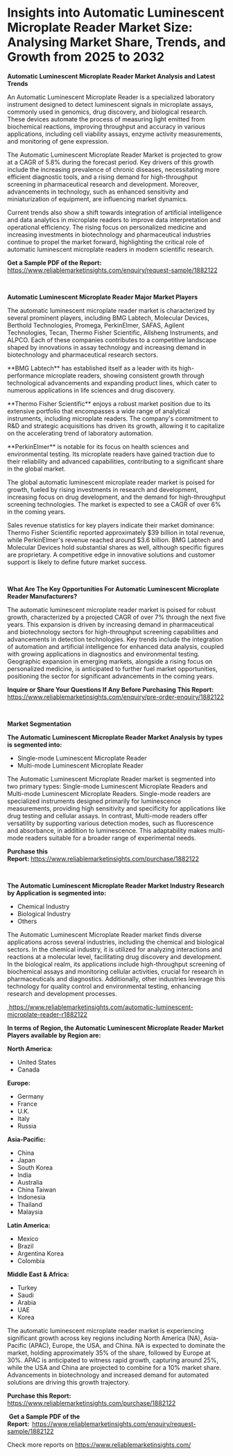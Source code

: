 <p><h1>Insights into Automatic Luminescent Microplate Reader Market Size: Analysing Market Share, Trends, and Growth from 2025 to 2032</h1></p><p><strong>Automatic Luminescent Microplate Reader Market Analysis and Latest Trends</strong></p>
<p><p>An Automatic Luminescent Microplate Reader is a specialized laboratory instrument designed to detect luminescent signals in microplate assays, commonly used in genomics, drug discovery, and biological research. These devices automate the process of measuring light emitted from biochemical reactions, improving throughput and accuracy in various applications, including cell viability assays, enzyme activity measurements, and monitoring of gene expression.</p><p>The Automatic Luminescent Microplate Reader Market is projected to grow at a CAGR of 5.8% during the forecast period. Key drivers of this growth include the increasing prevalence of chronic diseases, necessitating more efficient diagnostic tools, and a rising demand for high-throughput screening in pharmaceutical research and development. Moreover, advancements in technology, such as enhanced sensitivity and miniaturization of equipment, are influencing market dynamics. </p><p>Current trends also show a shift towards integration of artificial intelligence and data analytics in microplate readers to improve data interpretation and operational efficiency. The rising focus on personalized medicine and increasing investments in biotechnology and pharmaceutical industries continue to propel the market forward, highlighting the critical role of automatic luminescent microplate readers in modern scientific research.</p></p>
<p><strong>Get a Sample PDF of the Report:&nbsp;</strong> <a href="https://www.reliablemarketinsights.com/enquiry/request-sample/1882122?utm_campaign=2214&utm_medium=2&utm_source=Github&utm_content=ia&utm_term=05032025&utm_id=automatic-luminescent-microplate-reader">https://www.reliablemarketinsights.com/enquiry/request-sample/1882122</a></p>
<p>&nbsp;</p>
<p><strong>Automatic Luminescent Microplate Reader Major Market Players</strong></p>
<p><p>The automatic luminescent microplate reader market is characterized by several prominent players, including BMG Labtech, Molecular Devices, Berthold Technologies, Promega, PerkinElmer, SAFAS, Agilent Technologies, Tecan, Thermo Fisher Scientific, Allsheng Instruments, and ALPCO. Each of these companies contributes to a competitive landscape shaped by innovations in assay technology and increasing demand in biotechnology and pharmaceutical research sectors.</p><p>**BMG Labtech** has established itself as a leader with its high-performance microplate readers, showing consistent growth through technological advancements and expanding product lines, which cater to numerous applications in life sciences and drug discovery.</p><p>**Thermo Fisher Scientific** enjoys a robust market position due to its extensive portfolio that encompasses a wide range of analytical instruments, including microplate readers. The company's commitment to R&D and strategic acquisitions has driven its growth, allowing it to capitalize on the accelerating trend of laboratory automation.</p><p>**PerkinElmer** is notable for its focus on health sciences and environmental testing. Its microplate readers have gained traction due to their reliability and advanced capabilities, contributing to a significant share in the global market.</p><p>The global automatic luminescent microplate reader market is poised for growth, fueled by rising investments in research and development, increasing focus on drug development, and the demand for high-throughput screening technologies. The market is expected to see a CAGR of over 6% in the coming years.</p><p>Sales revenue statistics for key players indicate their market dominance: Thermo Fisher Scientific reported approximately $39 billion in total revenue, while PerkinElmer's revenue reached around $3.6 billion. BMG Labtech and Molecular Devices hold substantial shares as well, although specific figures are proprietary. A competitive edge in innovative solutions and customer support is likely to define future market success.</p></p>
<p>&nbsp;</p>
<p><strong>What Are The Key Opportunities For Automatic Luminescent Microplate Reader Manufacturers?</strong></p>
<p><p>The automatic luminescent microplate reader market is poised for robust growth, characterized by a projected CAGR of over 7% through the next five years. This expansion is driven by increasing demand in pharmaceutical and biotechnology sectors for high-throughput screening capabilities and advancements in detection technologies. Key trends include the integration of automation and artificial intelligence for enhanced data analysis, coupled with growing applications in diagnostics and environmental testing. Geographic expansion in emerging markets, alongside a rising focus on personalized medicine, is anticipated to further fuel market opportunities, positioning the sector for significant advancements in the coming years.</p></p>
<p><strong>Inquire or Share Your Questions If Any Before Purchasing This Report:</strong> <a href="https://www.reliablemarketinsights.com/enquiry/pre-order-enquiry/1882122?utm_campaign=2214&utm_medium=2&utm_source=Github&utm_content=ia&utm_term=05032025&utm_id=automatic-luminescent-microplate-reader">https://www.reliablemarketinsights.com/enquiry/pre-order-enquiry/1882122</a></p>
<p>&nbsp;</p>
<p><strong>Market Segmentation</strong></p>
<p><strong>The Automatic Luminescent Microplate Reader Market Analysis by types is segmented into:</strong></p>
<p><ul><li>Single-mode Luminescent Microplate Reader</li><li>Multi-mode Luminescent Microplate Reader</li></ul></p>
<p><p>The Automatic Luminescent Microplate Reader market is segmented into two primary types: Single-mode Luminescent Microplate Readers and Multi-mode Luminescent Microplate Readers. Single-mode readers are specialized instruments designed primarily for luminescence measurements, providing high sensitivity and specificity for applications like drug testing and cellular assays. In contrast, Multi-mode readers offer versatility by supporting various detection modes, such as fluorescence and absorbance, in addition to luminescence. This adaptability makes multi-mode readers suitable for a broader range of experimental needs.</p></p>
<p><strong>Purchase this Report:&nbsp;</strong><a href="https://www.reliablemarketinsights.com/purchase/1882122?utm_campaign=2214&utm_medium=2&utm_source=Github&utm_content=ia&utm_term=05032025&utm_id=automatic-luminescent-microplate-reader">https://www.reliablemarketinsights.com/purchase/1882122</a></p>
<p>&nbsp;</p>
<p><strong>The Automatic Luminescent Microplate Reader Market Industry Research by Application is segmented into:</strong></p>
<p><ul><li>Chemical Industry</li><li>Biological Industry</li><li>Others</li></ul></p>
<p><p>The Automatic Luminescent Microplate Reader market finds diverse applications across several industries, including the chemical and biological sectors. In the chemical industry, it is utilized for analyzing interactions and reactions at a molecular level, facilitating drug discovery and development. In the biological realm, its applications include high-throughput screening of biochemical assays and monitoring cellular activities, crucial for research in pharmaceuticals and diagnostics. Additionally, other industries leverage this technology for quality control and environmental testing, enhancing research and development processes.</p></p>
<p><a href="https://www.reliablemarketinsights.com/automatic-luminescent-microplate-reader-r1882122?utm_campaign=2214&utm_medium=2&utm_source=Github&utm_content=ia&utm_term=05032025&utm_id=automatic-luminescent-microplate-reader">&nbsp;https://www.reliablemarketinsights.com/automatic-luminescent-microplate-reader-r1882122</a></p>
<p><strong>In terms of Region, the Automatic Luminescent Microplate Reader Market Players available by Region are:</strong></p>
<p>
    <p> <strong> North America: </strong>
        <ul>
            <li>United States</li>
            <li>Canada</li>
        </ul>
        </p> 
    <p> <strong> Europe: </strong>
        <ul>
            <li>Germany</li>
            <li>France</li>
            <li>U.K.</li>
            <li>Italy</li>
            <li>Russia</li>
        </ul>
        </p> 
    <p> <strong> Asia-Pacific: </strong>
        <ul>
            <li>China</li>
            <li>Japan</li>
            <li>South Korea</li>
            <li>India</li>
            <li>Australia</li>
            <li>China Taiwan</li>
            <li>Indonesia</li>
            <li>Thailand</li>
            <li>Malaysia</li>
        </ul>
        </p> 
    <p> <strong> Latin America: </strong>
        <ul>
            <li>Mexico</li>
            <li>Brazil</li>
            <li>Argentina Korea</li>
            <li>Colombia</li>
        </ul>
        </p> 
    <p> <strong> Middle East & Africa: </strong>
        <ul>
            <li>Turkey</li>
            <li>Saudi</li>
            <li>Arabia</li>
            <li>UAE</li>
            <li>Korea</li>
        </ul>
    </p>
    </p>
<p><p>The automatic luminescent microplate reader market is experiencing significant growth across key regions including North America (NA), Asia-Pacific (APAC), Europe, the USA, and China. NA is expected to dominate the market, holding approximately 35% of the share, followed by Europe at 30%. APAC is anticipated to witness rapid growth, capturing around 25%, while the USA and China are projected to combine for a 10% market share. Advancements in biotechnology and increased demand for automated solutions are driving this growth trajectory.</p></p>
<p><strong>Purchase this Report: </strong><a href="https://www.reliablemarketinsights.com/purchase/1882122?utm_campaign=2214&utm_medium=2&utm_source=Github&utm_content=ia&utm_term=05032025&utm_id=automatic-luminescent-microplate-reader">https://www.reliablemarketinsights.com/purchase/1882122</a></p>
<p>&nbsp;<strong>Get a Sample PDF of the Report:&nbsp;&nbsp;</strong><a href="https://www.reliablemarketinsights.com/enquiry/request-sample/1882122?utm_campaign=2214&utm_medium=2&utm_source=Github&utm_content=ia&utm_term=05032025&utm_id=automatic-luminescent-microplate-reader">https://www.reliablemarketinsights.com/enquiry/request-sample/1882122</a></p>
<p><strong></strong></p>
<p>Check more reports on <a href="https://www.reliablemarketinsights.com/?utm_campaign=2214&utm_medium=2&utm_source=Github&utm_content=ia&utm_term=05032025&utm_id=automatic-luminescent-microplate-reader">https://www.reliablemarketinsights.com/</a></p>